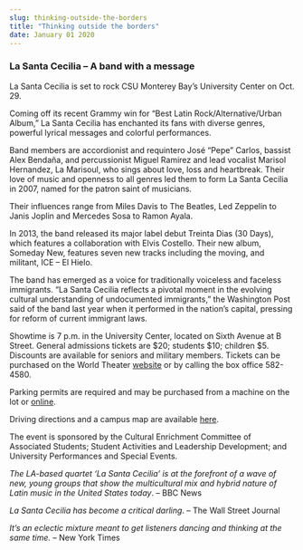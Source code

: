 ```yaml
---
slug: thinking-outside-the-borders
title: "Thinking outside the borders"
date: January 01 2020
---
```


<h3>La Santa Cecilia – A band with a message</h3><p>La Santa Cecilia is set to rock CSU Monterey Bay’s University Center on Oct. 29.
</p><p>Coming off its recent Grammy win for “Best Latin Rock/Alternative/Urban Album,” La Santa Cecilia has enchanted its fans with diverse genres, powerful lyrical messages and colorful performances.
</p><p>Band members are accordionist and requintero José “Pepe” Carlos, bassist Alex Bendaña, and percussionist Miguel Ramirez and lead vocalist Marisol Hernandez, La Marisoul, who sings about love, loss and heartbreak. Their love of music and openness to all genres led them to form La Santa Cecilia in 2007, named for the patron saint of musicians.
</p><p>Their influences range from Miles Davis to The Beatles, Led Zeppelin to Janis Joplin and Mercedes Sosa to Ramon Ayala.
</p><p>In 2013, the band released its major label debut Treinta Dias (30 Days), which features a collaboration with Elvis Costello. Their new album, Someday New, features seven new tracks including the moving, and militant, ICE – El Hielo.
</p><p>The band has emerged as a voice for traditionally voiceless and faceless immigrants. “La Santa Cecilia reflects a pivotal moment in the evolving cultural understanding of undocumented immigrants,” the Washington Post said of the band last year when it performed in the nation’s capital, pressing for reform of current immigrant laws.
</p><p>Showtime is 7 p.m. in the University Center, located on Sixth Avenue at B Street. General admissions tickets are $20; students $10; children $5. Discounts are available for seniors and military members. Tickets can be purchased on the World Theater <a href="http://worldtheater.csumb.edu">website</a> or by calling the box office 582-4580.
</p><p>Parking permits are required and may be purchased from a machine on the lot or <a href="http://parking.csumb.edu/buy-permit">online</a>.
</p><p>Driving directions and a campus map are available <a href="http://csumb.edu/maps">here</a>.
</p><p>The event is sponsored by the Cultural Enrichment Committee of Associated Students; Student Activities and Leadership Development; and University Performances and Special Events.
</p><p><em>The LA-based quartet ‘La Santa Cecilia’ is at the forefront of a wave of new, young groups that show the multicultural mix and hybrid nature of Latin music in the United States today</em>. – BBC News
</p><p><em>La Santa Cecilia has become a critical darling</em>. – The Wall Street Journal
</p><p><em>It’s an eclectic mixture meant to get listeners dancing and thinking at the same time.</em> – New York Times
</p><p> 
</p>
